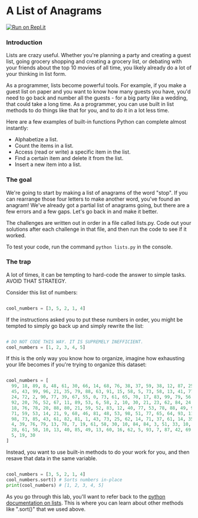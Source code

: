 # A List of Anagrams

[![Run on Repl.it](https://repl.it/badge/github/upperlinecode/list-methods-mini-lab-python)](https://repl.it/github/upperlinecode/list-methods-mini-lab-python)

### Introduction

Lists are crazy useful. Whether you're planning a party and creating a guest list, going grocery shopping and creating a grocery list, or debating with your friends about the top 10 movies of all time, you likely already do a lot of your thinking in list form.

As a programmer, lists become powerful tools. For example, if you make a guest list on paper and you want to know how many guests you have, you'd need to go back and number all the guests - for a big party like a wedding, that could take a long time. As a programmer, you can use built in list methods to do things like that for you, and to do it in a lot less time.

Here are a few examples of built-in functions Python can complete almost instantly:
* Alphabetize a list.
* Count the items in a list.
* Access (read or write) a specific item in the list.
* Find a certain item and delete it from the list.
* Insert a new item into a list.

### The goal

We're going to start by making a list of anagrams of the word "stop". If you can rearrange those four letters to make another word, you've found an anagram! We've already got a partial list of anagrams going, but there are a few errors and a few gaps. Let's go back in and make it better.

The challenges are written out in order in a file called lists.py. Code out your solutions after each challenge in that file, and then run the code to see if it worked.  

To test your code, run the command `python lists.py` in the console.

### The trap

A lot of times, it can be tempting to hard-code the answer to simple tasks. AVOID THAT STRATEGY.

Consider this list of numbers:

```Python

cool_numbers = [3, 5, 2, 1, 4]

```

If the instructions asked you to put these numbers in order, you might be tempted to simply go back up and simply rewrite the list:

```Python

# DO NOT CODE THIS WAY. IT IS SUPREMELY INEFFICIENT.
cool_numbers = [1, 2, 3, 4, 5]

```

If this is the only way you know how to organize, imagine how exhausting your life becomes if you're trying to organize this dataset:

```Python

cool_numbers = [
  99, 18, 89, 8, 48, 61, 30, 66, 14, 68, 76, 38, 37, 59, 38, 12, 87, 25, 67, 53, 17, 23, 89,
  45, 43, 99, 96, 21, 35, 79, 88, 63, 91, 15, 58, 5, 73, 58, 13, 41, 77, 84, 31, 22, 57,
  24, 72, 2, 90, 77, 39, 67, 55, 0, 73, 61, 65, 70, 17, 83, 99, 79, 56, 32, 66, 12, 9,
  92, 20, 76, 52, 67, 11, 89, 53, 6, 58, 2, 10, 30, 21, 23, 62, 84, 24, 27, 48, 49, 90,
  18, 76, 78, 20, 88, 80, 21, 59, 52, 83, 12, 40, 77, 53, 78, 88, 49, 93, 39, 21, 42,
  71, 59, 53, 14, 21, 9, 68, 46, 81, 48, 53, 98, 51, 77, 65, 64, 93, 11, 73, 91, 31, 62,
  98, 73, 85, 43, 61, 82, 81, 1, 43, 73, 25, 62, 14, 71, 37, 61, 14, 35, 6, 12, 43, 73,
  4, 39, 76, 79, 13, 78, 7, 19, 61, 58, 30, 10, 84, 84, 3, 51, 33, 10, 15, 3, 44, 45,
  28, 61, 58, 10, 13, 40, 85, 49, 13, 60, 16, 62, 5, 93, 7, 87, 42, 69, 27, 22, 40,
  5, 19, 30
]

```

Instead, you want to use built-in methods to do your work for you, and then resave that data in the same variable.

```Python

cool_numbers = [3, 5, 2, 1, 4]
cool_numbers.sort() # Sorts numbers in-place
print(cool_numbers) # [1, 2, 3, 4, 5]

```

As you go through this lab, you'll want to refer back to the [python documentation on lists](https://www.w3schools.com/python/python_lists.asp). This is where you can learn about other methods like ".sort()" that we used above.
